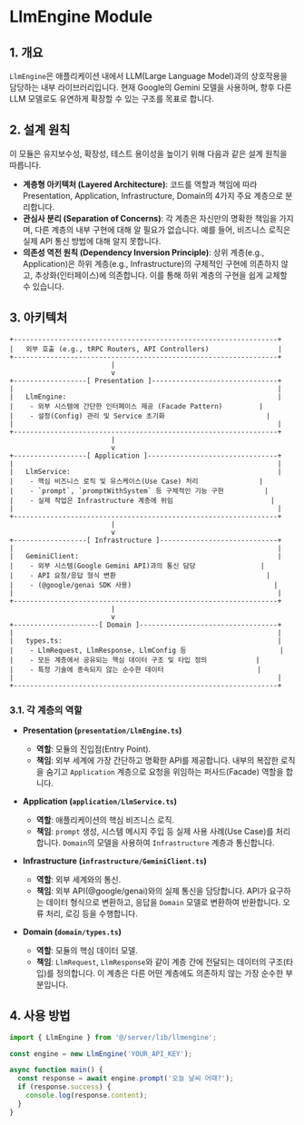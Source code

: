 # LlmEngine Module

## 1. 개요

`LlmEngine`은 애플리케이션 내에서 LLM(Large Language Model)과의 상호작용을 담당하는 내부 라이브러리입니다. 현재 Google의 Gemini 모델을 사용하며, 향후 다른 LLM 모델로도 유연하게 확장할 수 있는 구조를 목표로 합니다.

## 2. 설계 원칙

이 모듈은 유지보수성, 확장성, 테스트 용이성을 높이기 위해 다음과 같은 설계 원칙을 따릅니다.

- **계층형 아키텍처 (Layered Architecture)**: 코드를 역할과 책임에 따라 Presentation, Application, Infrastructure, Domain의 4가지 주요 계층으로 분리합니다.
- **관심사 분리 (Separation of Concerns)**: 각 계층은 자신만의 명확한 책임을 가지며, 다른 계층의 내부 구현에 대해 알 필요가 없습니다. 예를 들어, 비즈니스 로직은 실제 API 통신 방법에 대해 알지 못합니다.
- **의존성 역전 원칙 (Dependency Inversion Principle)**: 상위 계층(e.g., Application)은 하위 계층(e.g., Infrastructure)의 구체적인 구현에 의존하지 않고, 추상화(인터페이스)에 의존합니다. 이를 통해 하위 계층의 구현을 쉽게 교체할 수 있습니다.

## 3. 아키텍처

```
+-----------------------------------------------------------------+
|   외부 호출 (e.g., tRPC Routers, API Controllers)                 |
+-----------------------------------------------------------------+
                         |
                         v
+------------------[ Presentation ]-------------------------------+
|                                                                 |
|   LlmEngine:                                                    |
|    - 외부 시스템에 간단한 인터페이스 제공 (Facade Pattern)         |
|    - 설정(Config) 관리 및 Service 초기화                         |
|                                                                 |
+-----------------------------------------------------------------+
                         |
                         v
+------------------[ Application ]--------------------------------+
|                                                                 |
|   LlmService:                                                   |
|    - 핵심 비즈니스 로직 및 유스케이스(Use Case) 처리               |
|    - `prompt`, `promptWithSystem` 등 구체적인 기능 구현          |
|    - 실제 작업은 Infrastructure 계층에 위임                        |
|                                                                 |
+-----------------------------------------------------------------+
                         |
                         v
+------------------[ Infrastructure ]-----------------------------+
|                                                                 |
|   GeminiClient:                                                 |
|    - 외부 시스템(Google Gemini API)과의 통신 담당                |
|    - API 요청/응답 형식 변환                                     |
|    - (@google/genai SDK 사용)                                   |
|                                                                 |
+-----------------------------------------------------------------+
                         |
                         v
+---------------------[ Domain ]----------------------------------+
|                                                                 |
|   types.ts:                                                     |
|    - LlmRequest, LlmResponse, LlmConfig 등                       |
|    - 모든 계층에서 공유되는 핵심 데이터 구조 및 타입 정의            |
|    - 특정 기술에 종속되지 않는 순수한 데이터                       |
|                                                                 |
+-----------------------------------------------------------------+
```

### 3.1. 각 계층의 역할

- **Presentation (`presentation/LlmEngine.ts`)**
  - **역할**: 모듈의 진입점(Entry Point).
  - **책임**: 외부 세계에 가장 간단하고 명확한 API를 제공합니다. 내부의 복잡한 로직을 숨기고 `Application` 계층으로 요청을 위임하는 퍼사드(Facade) 역할을 합니다.

- **Application (`application/LlmService.ts`)**
  - **역할**: 애플리케이션의 핵심 비즈니스 로직.
  - **책임**: `prompt` 생성, 시스템 메시지 주입 등 실제 사용 사례(Use Case)를 처리합니다. `Domain`의 모델을 사용하여 `Infrastructure` 계층과 통신합니다.

- **Infrastructure (`infrastructure/GeminiClient.ts`)**
  - **역할**: 외부 세계와의 통신.
  - **책임**: 외부 API(@google/genai)와의 실제 통신을 담당합니다. API가 요구하는 데이터 형식으로 변환하고, 응답을 `Domain` 모델로 변환하여 반환합니다. 오류 처리, 로깅 등을 수행합니다.

- **Domain (`domain/types.ts`)**
  - **역할**: 모듈의 핵심 데이터 모델.
  - **책임**: `LlmRequest`, `LlmResponse`와 같이 계층 간에 전달되는 데이터의 구조(타입)를 정의합니다. 이 계층은 다른 어떤 계층에도 의존하지 않는 가장 순수한 부분입니다.

## 4. 사용 방법

```typescript
import { LlmEngine } from '@/server/lib/llmengine';

const engine = new LlmEngine('YOUR_API_KEY');

async function main() {
  const response = await engine.prompt('오늘 날씨 어때?');
  if (response.success) {
    console.log(response.content);
  }
}
``` 